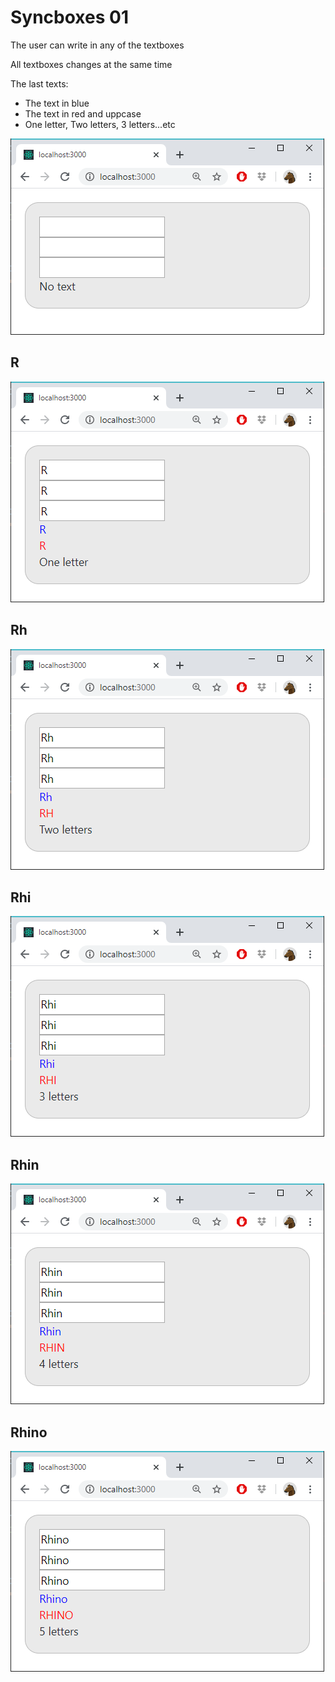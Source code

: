 # Syncboxes 01

The user can write in any of the textboxes

All textboxes changes at the same time

The last texts:
- The text in blue
- The text in red and uppcase
- One letter, Two letters, 3 letters...etc

![](images/01.png)

## R

![](images/02.png)

## Rh

![](images/03.png)

## Rhi

![](images/04.png)

## Rhin
![](images/05.png)

## Rhino
![](images/06.png)